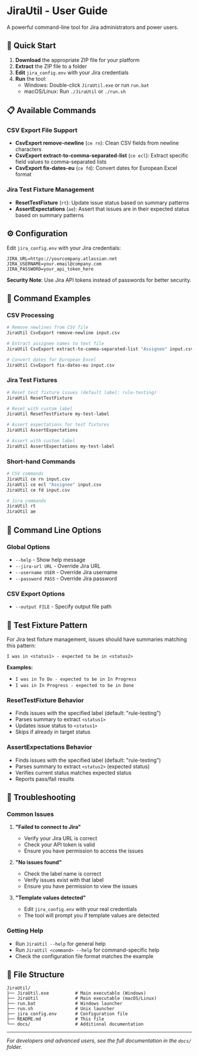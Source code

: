 # JiraUtil - User Guide

A powerful command-line tool for Jira administrators and power users.

## 🚀 Quick Start

1. **Download** the appropriate ZIP file for your platform
2. **Extract** the ZIP file to a folder
3. **Edit** `jira_config.env` with your Jira credentials
4. **Run** the tool:
   - Windows: Double-click `JiraUtil.exe` or run `run.bat`
   - macOS/Linux: Run `./JiraUtil` or `./run.sh`

## 📋 Available Commands

### CSV Export File Support

- **CsvExport remove-newline** (`ce rn`): Clean CSV fields from newline characters
- **CsvExport extract-to-comma-separated-list** (`ce ecl`): Extract specific field values to comma-separated lists
- **CsvExport fix-dates-eu** (`ce fd`): Convert dates for European Excel format

### Jira Test Fixture Management

- **ResetTestFixture** (`rt`): Update issue status based on summary patterns
- **AssertExpectations** (`ae`): Assert that issues are in their expected status based on summary patterns

## ⚙️ Configuration

Edit `jira_config.env` with your Jira credentials:

```env
JIRA_URL=https://yourcompany.atlassian.net
JIRA_USERNAME=your.email@company.com
JIRA_PASSWORD=your_api_token_here
```

**Security Note**: Use Jira API tokens instead of passwords for better security.

## 📖 Command Examples

### CSV Processing

```bash
# Remove newlines from CSV file
JiraUtil CsvExport remove-newline input.csv

# Extract assignee names to text file
JiraUtil CsvExport extract-to-comma-separated-list "Assignee" input.csv

# Convert dates for European Excel
JiraUtil CsvExport fix-dates-eu input.csv
```

### Jira Test Fixtures

```bash
# Reset test fixture issues (default label: rule-testing)
JiraUtil ResetTestFixture

# Reset with custom label
JiraUtil ResetTestFixture my-test-label

# Assert expectations for test fixtures
JiraUtil AssertExpectations

# Assert with custom label
JiraUtil AssertExpectations my-test-label
```

### Short-hand Commands

```bash
# CSV commands
JiraUtil ce rn input.csv
JiraUtil ce ecl "Assignee" input.csv
JiraUtil ce fd input.csv

# Jira commands
JiraUtil rt
JiraUtil ae
```

## 🔧 Command Line Options

### Global Options

- `--help` - Show help message
- `--jira-url URL` - Override Jira URL
- `--username USER` - Override Jira username
- `--password PASS` - Override Jira password

### CSV Export Options

- `--output FILE` - Specify output file path

## 🎯 Test Fixture Pattern

For Jira test fixture management, issues should have summaries matching this pattern:

```
I was in <status1> - expected to be in <status2>
```

**Examples:**
- `I was in To Do - expected to be in In Progress`
- `I was in In Progress - expected to be in Done`

### ResetTestFixture Behavior

- Finds issues with the specified label (default: "rule-testing")
- Parses summary to extract `<status1>`
- Updates issue status to `<status1>`
- Skips if already in target status

### AssertExpectations Behavior

- Finds issues with the specified label (default: "rule-testing")
- Parses summary to extract `<status2>` (expected status)
- Verifies current status matches expected status
- Reports pass/fail results

## 🚨 Troubleshooting

### Common Issues

1. **"Failed to connect to Jira"**
   - Verify your Jira URL is correct
   - Check your API token is valid
   - Ensure you have permission to access the issues

2. **"No issues found"**
   - Check the label name is correct
   - Verify issues exist with that label
   - Ensure you have permission to view the issues

3. **"Template values detected"**
   - Edit `jira_config.env` with your real credentials
   - The tool will prompt you if template values are detected

### Getting Help

- Run `JiraUtil --help` for general help
- Run `JiraUtil <command> --help` for command-specific help
- Check the configuration file format matches the example

## 📁 File Structure

```
JiraUtil/
├── JiraUtil.exe          # Main executable (Windows)
├── JiraUtil              # Main executable (macOS/Linux)
├── run.bat               # Windows launcher
├── run.sh                # Unix launcher
├── jira_config.env       # Configuration file
├── README.md             # This file
└── docs/                 # Additional documentation
```

---

*For developers and advanced users, see the full documentation in the `docs/` folder.*
